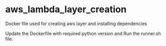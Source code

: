 # aws_lambda_layer_creation
Docker file used for creating aws layer and installing dependencies


Update the Dockerfile with required python version and Run the runner.sh file.
